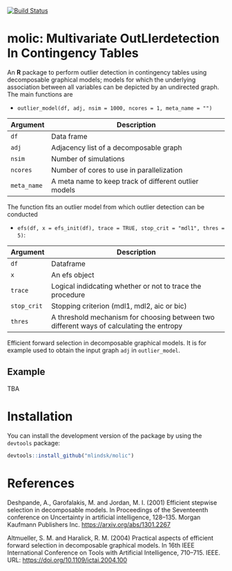 [![Build Status](https://travis-ci.com/mlindsk/molic.svg?token=AuXvB5mAnHuxQxKszxph&branch=master)](https://travis-ci.com/mlindsk/molic)
  
# molic: Multivariate OutLIerdetection In Contingency Tables

An **R** package to perform outlier detection in contingency tables using decomposable graphical models; models for which the underlying association between all variables can be depicted by an undirected graph. The main functions are 

- `outlier_model(df, adj, nsim = 1000, ncores = 1, meta_name = "")` 

Argument      |Description
------------- |----------------
```df```     |     Data frame
```adj```     |     Adjacency list of a decomposable graph
```nsim```     |     Number of simulations
```ncores```     |     Number of cores to use in parallelization
```meta_name```     |     A meta name to keep track of different outlier models

The function fits an outlier model from which outlier detection can be conducted

- `efs(df, x = efs_init(df), trace = TRUE, stop_crit = "mdl1", thres = 5)`:

Argument      |Description
------------- |----------------
```df```     |     Dataframe
```x```     |     An efs object
```trace```     |     Logical indidcating whether or not to trace the procedure
```stop_crit```     |     Stopping criterion (mdl1, mdl2, aic or bic)
```thres```     |     A threshold mechanism for choosing between two different ways of calculating the entropy

Efficient forward selection in decomposable graphical models. It is for example used to obtain the input graph `adj` in `outlier_model`.

## Example
TBA

# Installation

You can install the development version of the package by using the `devtools` package:

```r
devtools::install_github("mlindsk/molic")
```

# References
Deshpande, A., Garofalakis, M. and Jordan, M. I. (2001) Efficient stepwise selection in decomposable models. In Proceedings of the Seventeenth conference on Uncertainty in artificial intelligence, 128–135. Morgan Kaufmann Publishers Inc. https://arxiv.org/abs/1301.2267

Altmueller, S. M. and Haralick, R. M. (2004) Practical aspects of efficient forward selection in decomposable graphical models. In 16th IEEE International Conference on Tools with Artificial Intelligence, 710–715. IEEE. URL: https://doi.org/10.1109/ictai.2004.100
